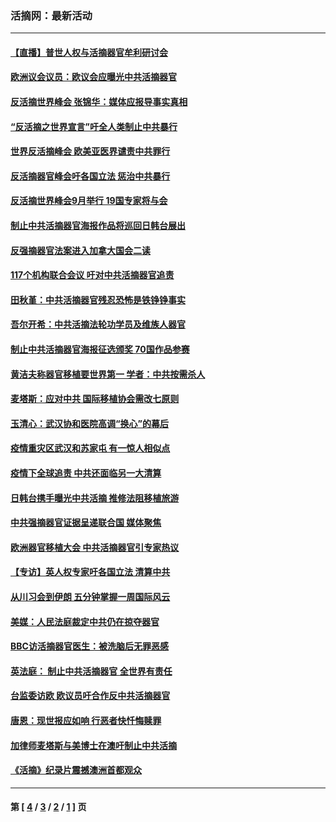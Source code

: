 ### 活摘网：最新活动
---
#### [【直播】普世人权与活摘器官牟利研讨会](../../pages/nf5883/n13425146.md?04210430) 
#### [欧洲议会议员：欧议会应曝光中共活摘器官](../../pages/nf5883/n13336571.md?04210430) 
#### [反活摘世界峰会 张锦华：媒体应报导事实真相](../../pages/nf5883/n13278502.md?04210430) 
#### [“反活摘之世界宣言”吁全人类制止中共暴行](../../pages/nf5883/n13259730.md?04210430) 
#### [世界反活摘峰会 欧美亚医界谴责中共罪行](../../pages/nf5883/n13253550.md?04210430) 
#### [反活摘器官峰会吁各国立法 惩治中共暴行](../../pages/nf5883/n13245052.md?04210430) 
#### [反活摘世界峰会9月举行 19国专家将与会](../../pages/nf5883/n13201492.md?04210430) 
#### [制止中共活摘器官海报作品将巡回日韩台展出](../../pages/nf5883/n13177791.md?04210430) 
#### [反强摘器官法案进入加拿大国会二读](../../pages/nf5883/n13033450.md?04210430) 
#### [117个机构联合会议 吁对中共活摘器官追责](../../pages/nf5883/n12775087.md?04210430) 
#### [田秋堇：中共活摘器官残忍恐怖是铁铮铮事实](../../pages/nf5883/n12702148.md?04210430) 
#### [吾尔开希：中共活摘法轮功学员及维族人器官](../../pages/nf5883/n12693197.md?04210430) 
#### [制止中共活摘器官海报征选颁奖 70国作品参赛](../../pages/nf5883/n12692050.md?04210430) 
#### [黄洁夫称器官移植要世界第一 学者：中共按需杀人](../../pages/nf5883/n12572329.md?04210430) 
#### [麦塔斯：应对中共 国际移植协会需改七原则](../../pages/nf5883/n12514711.md?04210430) 
#### [玉清心：武汉协和医院高调“换心”的幕后](../../pages/nf5883/n12298730.md?04210430) 
#### [疫情重灾区武汉和苏家屯 有一惊人相似点](../../pages/nf5883/n12150824.md?04210430) 
#### [疫情下全球追责 中共还面临另一大清算](../../pages/nf5883/n12070397.md?04210430) 
#### [日韩台携手曝光中共活摘 推修法阻移植旅游](../../pages/nf5883/n11712046.md?04210430) 
#### [中共强摘器官证据呈递联合国 媒体聚焦](../../pages/nf5883/n11546426.md?04210430) 
#### [欧洲器官移植大会 中共活摘器官引专家热议](../../pages/nf5883/n11539095.md?04210430) 
#### [【专访】英人权专家吁各国立法 清算中共](../../pages/nf5883/n11367315.md?04210430) 
#### [从川习会到伊朗 五分钟掌握一周国际风云](../../pages/nf5883/n11338520.md?04210430) 
#### [美媒：人民法庭裁定中共仍在掠夺器官](../../pages/nf5883/n11334897.md?04210430) 
#### [BBC访活摘器官医生：被洗脑后无罪恶感](../../pages/nf5883/n11335935.md?04210430) 
#### [英法庭： 制止中共活摘器官 全世界有责任](../../pages/nf5883/n11330691.md?04210430) 
#### [台监委访欧 欧议员吁合作反中共活摘器官](../../pages/nf5883/n11109190.md?04210430) 
#### [唐恩：现世报应如响 行恶者快忏悔赎罪](../../pages/nf5883/n11104016.md?04210430) 
#### [加律师麦塔斯与美博士在澳吁制止中共活摘](../../pages/nf5883/n10724764.md?04210430) 
#### [《活摘》纪录片震撼澳洲首都观众](../../pages/nf5883/n10722747.md?04210430) 

---
#### 第 [ [4](./4.md?04210430) / [3](./3.md?04210430) / [2](./2.md?04210430) / [1](./1.md?04210430) ] 页
